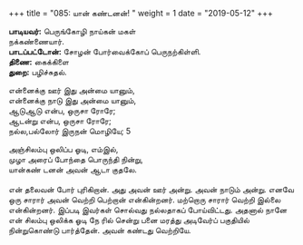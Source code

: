 ﻿+++
title = "085: யான் கண்டனன்!  "
weight = 1
date = "2019-05-12"
+++

**பாடியவர்:** பெருங்கோழி நாய்கன் மகள்  
நக்கண்ணையார்.  
**பாடப்பட்டோன்:** சோழன் போர்வைக்கோப் பெருநற்கிள்ளி.  
**திணை:** கைக்கிளை  
**துறை:** பழிச்சுதல்.  
  
என்னைக்கு ஊர் இது அன்மை யானும்,  
என்னைக்கு நாடு இது அன்மை யானும்,  
ஆடுஆடு என்ப, ஒருசா ரோரே;  
ஆடன்று என்ப, ஒருசா ரோரே;  
நல்ல,பல்லோர் இருநன் மொழியே; 5  
  
அஞ்சிலம்பு ஒலிப்ப ஓடி, எம்இல்,  
முழா அரைப் போந்தை பொருந்தி நின்று,  
யான்கண் டனன் அவன் ஆடா குதலே.  
   
என் தலைவன் போர் புரிகிறான். அது அவன் ஊர் அன்று. அவன் நாடும் அன்று. எனவே ஒரு சாரார் அவன் வெற்றி பெற்றான் என்கின்றனர். மற்றொரு சாரார் வெற்றி இல்லை என்கின்றனர். இப்படி இவர்கள் சொல்வது நல்லதாகப் போய்விட்டது. அதனால் நானே என் சிலம்பு ஒலிக்க ஓடி நே ரில் சென்று பனை மரத்து அடிவேர்ப் பகுதியில் நின்றுகொண்டு பார்த்தேன். அவன் கண்டது வெற்றியே.  
